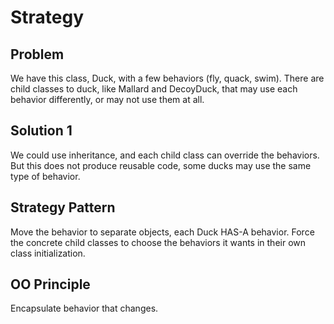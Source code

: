 # Strategy

## Problem

We have this class, Duck, with a few behaviors (fly, quack, swim). There are child classes to duck, like Mallard and DecoyDuck, that may use each behavior differently, or may not use them at all.

## Solution 1

We could use inheritance, and each child class can override the behaviors. But this does not produce reusable code, some ducks may use the same type of behavior.

## Strategy Pattern

Move the behavior to separate objects, each Duck HAS-A behavior. Force the concrete child classes to choose the behaviors it wants in their own class initialization.

## OO Principle

Encapsulate behavior that changes.

